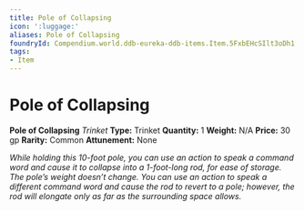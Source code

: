 ```yaml
---
title: Pole of Collapsing
icon: ':luggage:'
aliases: Pole of Collapsing
foundryId: Compendium.world.ddb-eureka-ddb-items.Item.5FxbEHcSIlt3oDh1
tags:
- Item
---
```


# Pole of Collapsing

**Pole of Collapsing**
_Trinket_
**Type:** Trinket
**Quantity:** 1
**Weight:** N/A
**Price:** 30 gp
**Rarity:** Common
**Attunement:** None

*While holding this 10-foot pole, you can use an action to speak a command word and cause it to collapse into a 1-foot-long rod, for ease of storage. The pole’s weight doesn’t change. You can use an action to speak a different command word and cause the rod to revert to a pole; however, the rod will elongate only as far as the surrounding space allows.*